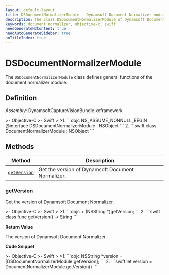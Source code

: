 ```yaml
---
layout: default-layout
title: DSDocumentNormalizerModule - Dynamsoft Document Normalizer module iOS Edition API Reference
description: The class DSDocumentNormalizerModule of Dynamsoft Document Normalizer module represents the document normalizer module, which provides general functions for document normalization.
keywords: document normalizer, objective-c, swift
needGenerateH3Content: true
needAutoGenerateSidebar: true
noTitleIndex: true
---
```


# DSDocumentNormalizerModule

The `DSDocumentNormalizerModule` class defines general functions of the document normalizer module.

## Definition

*Assembly:* DynamsoftCaptureVisionBundle.xcframework

<div class="sample-code-prefix"></div>
>- Objective-C
>- Swift
>
>1. 
```objc
NS_ASSUME_NONNULL_BEGIN
@interface DSDocumentNormalizerModule : NSObject
```
2. 
```swift
class DocumentNormalizerModule : NSObject
```

## Methods

| Method | Description |
|------- |-------------|
| [`getVersion`](#getversion) | Get the version of Dynamsoft Document Normalizer. |

### getVersion

Get the version of Dynamsoft Document Normalizer.

<div class="sample-code-prefix"></div>
>- Objective-C
>- Swift
>
>1. 
```objc
+ (NSString *)getVersion;
```
2. 
```swift
class func getVersion() -> String
```

**Return Value**

The version of Dynamsoft Document Normalizer.

**Code Snippet**

<div class="sample-code-prefix"></div>
>- Objective-C
>- Swift
>
>1. 
```objc
NSString *version = [DSDocumentNormalizerModule getVersion];
```
2. 
```swift
let version = DocumentNormalizerModule.getVersion()
```
